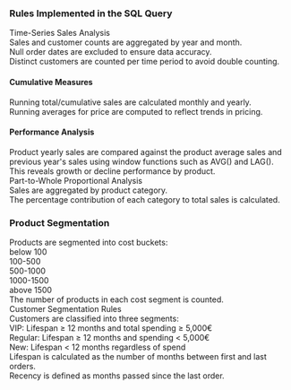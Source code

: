 ### Rules Implemented in the SQL Query
Time-Series Sales Analysis  
Sales and customer counts are aggregated by year and month.  
Null order dates are excluded to ensure data accuracy.  
Distinct customers are counted per time period to avoid double counting.  
#### Cumulative Measures  
Running total/cumulative sales are calculated monthly and yearly.  
Running averages for price are computed to reflect trends in pricing.  
#### Performance Analysis  
Product yearly sales are compared against the product average sales and previous year's sales using window functions such as AVG() and LAG().  
This reveals growth or decline performance by product.  
Part-to-Whole Proportional Analysis  
Sales are aggregated by product category.  
The percentage contribution of each category to total sales is calculated.  

### Product Segmentation
Products are segmented into cost buckets:  
below 100  
100-500  
500-1000  
1000-1500  
above 1500  
The number of products in each cost segment is counted.  
Customer Segmentation Rules  
Customers are classified into three segments:  
VIP: Lifespan ≥ 12 months and total spending ≥ 5,000€  
Regular: Lifespan ≥ 12 months and spending < 5,000€  
New: Lifespan < 12 months regardless of spend  
Lifespan is calculated as the number of months between first and last orders.  
Recency is defined as months passed since the last order.  
